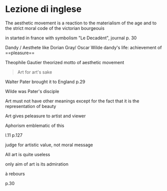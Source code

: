 # Lezione di inglese

The aesthetic movement is a reaction to the materialism of the age and to the strict moral code of the victorian bourgeouis

in started in france with symbolism
"Le Decadènt", journal 
p. 30


Dandy / Aesthete like Dorian Gray/ Oscar Wilde
dandy's life:
achievement of ==pleasure==

Theophile Gautier theorized motto of aesthetic movement
> Art for art's sake
> 
Walter Pater brought it to England p.29

Wilde was Pater's disciple

Art must not have other meanings except for the fact that it is the representation of beauty

Art gives peleasure to artist and viewer

Aphorism emblematic of this

l.11 p.127

judge for artistic value, not moral message

All art is quite useless

only aim of art is its admiration

à rebours

p.30
<!--stackedit_data:
eyJoaXN0b3J5IjpbLTE1MjM0ODAzODMsMTEyNjE0MDEzMCwtNT
Y1OTc0ODI4LC0yMDAwMjM0OTE2LDIwMTg4NjI1MzZdfQ==
-->